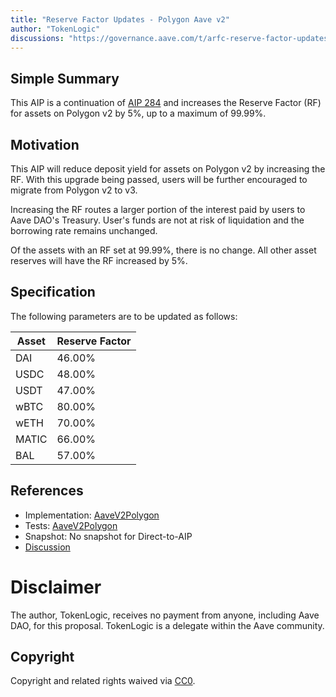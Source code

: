 ```yaml
---
title: "Reserve Factor Updates - Polygon Aave v2"
author: "TokenLogic"
discussions: "https://governance.aave.com/t/arfc-reserve-factor-updates-polygon-aave-v2/13937/5"
---
```


## Simple Summary

This AIP is a continuation of [AIP 284](https://app.aave.com/governance/proposal/284/) and increases the Reserve Factor (RF) for assets on Polygon v2 by 5%, up to a maximum of 99.99%.

## Motivation

This AIP will reduce deposit yield for assets on Polygon v2 by increasing the RF. With this upgrade being passed, users will be further encouraged to migrate from Polygon v2 to v3.

Increasing the RF routes a larger portion of the interest paid by users to Aave DAO's Treasury. User's funds are not at risk of liquidation and the borrowing rate remains unchanged.

Of the assets with an RF set at 99.99%, there is no change. All other asset reserves will have the RF increased by 5%.

## Specification

The following parameters are to be updated as follows:

| Asset | Reserve Factor |
| ----- | -------------- |
| DAI   | 46.00%         |
| USDC  | 48.00%         |
| USDT  | 47.00%         |
| wBTC  | 80.00%         |
| wETH  | 70.00%         |
| MATIC | 66.00%         |
| BAL   | 57.00%         |

## References

- Implementation: [AaveV2Polygon](https://github.com/bgd-labs/aave-proposals-v3/blob/7f6a99298d8f5cb95d05d80ec03e5090014071be/src/20231103_AaveV2Polygon_ReserveFactorUpdatesPolygonAaveV2/AaveV2Polygon_ReserveFactorUpdatesPolygonAaveV2_20231103.sol)
- Tests: [AaveV2Polygon](https://github.com/bgd-labs/aave-proposals-v3/blob/7f6a99298d8f5cb95d05d80ec03e5090014071be/src/20231103_AaveV2Polygon_ReserveFactorUpdatesPolygonAaveV2/AaveV2Polygon_ReserveFactorUpdatesPolygonAaveV2_20231103.t.sol)
- Snapshot: No snapshot for Direct-to-AIP
- [Discussion](https://governance.aave.com/t/arfc-reserve-factor-updates-polygon-aave-v2/13937/5)

# Disclaimer

The author, TokenLogic, receives no payment from anyone, including Aave DAO, for this proposal. TokenLogic is a delegate within the Aave community.

## Copyright

Copyright and related rights waived via [CC0](https://creativecommons.org/publicdomain/zero/1.0/).
